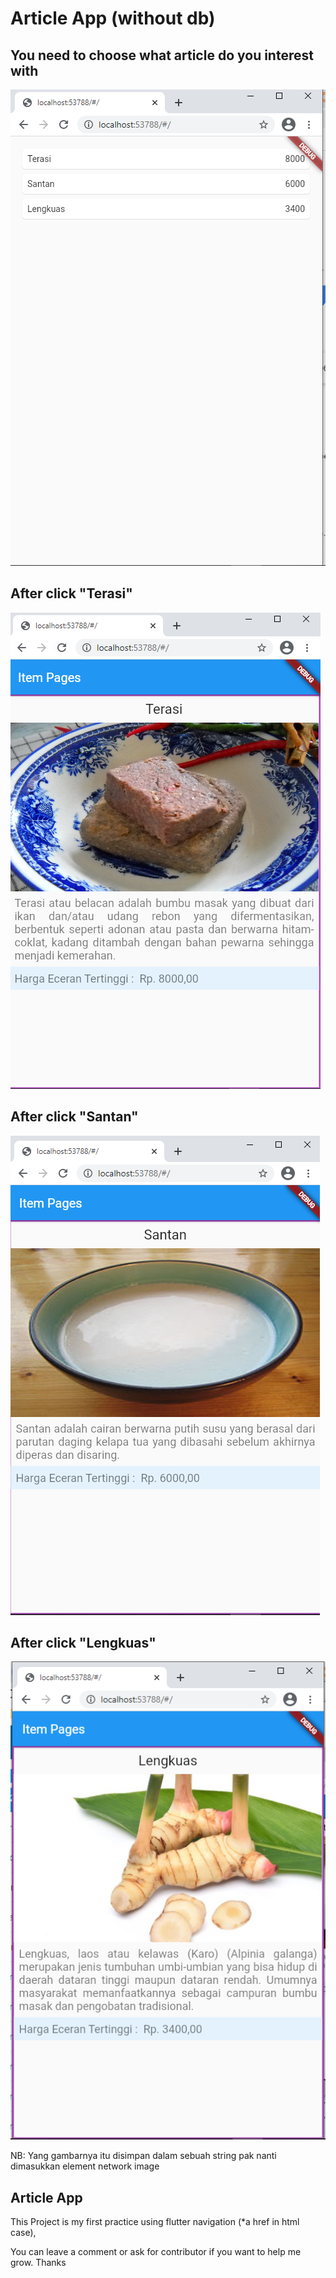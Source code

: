 # Article App (without db)

## You need to choose what article do you interest with
<img src="/images/1.png" title="Screenshot dari HP 1"/>

## After click "Terasi"
<img src="/images/2.png" title="Screenshot dari HP 2"/>

## After click "Santan"
<img src="/images/3.png" title="Screenshot dari HP 3"/>

## After click "Lengkuas"
<img src="/images/4.png" title="Screenshot dari HP 4"/>

NB: Yang gambarnya itu disimpan dalam sebuah string pak nanti dimasukkan element network image

## Article App

This Project is my first practice using flutter navigation (*a href in html case),

You can leave a comment or ask for contributor if you want to help me grow. Thanks 

